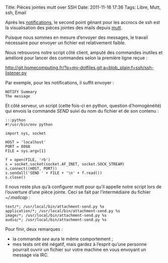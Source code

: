 Title: Pièces jointes mutt over SSH
Date: 2011-11-16 17:36
Tags: Libre, Mutt, ssh, Email

Après les [notifications](/content/notification-irssi-over-ssh), le second point
gênant pour les accrocs de ssh est la visualisation des pièces jointes des mails
depuis [mutt](http://www.mutt.org/).

Puisque nous sommes en mesure d’envoyer des messages, le travail nécessaire pour
envoyer un fichier est relativement faible.

Nous retrouvons notre script côté client, amputé des commandes inutiles et
amélioré pour lancer des commandes selon la première ligne reçue :

<http://git.homecomputing.fr/?p=my-dotfiles.git;a=blob_plain;f=ssh/ssh-listener.py>

Par exemple, pour les notifications, il suffit envoyer :

    NOTIFY Summary
    The message

Et côté serveur, un script (cette fois-ci en python, question d’homogénéité) qui
envois la commande *SEND* suivi du nom du fichier et de son contenu :

    :::python
    #!/usr/bin/env python

    import sys, socket

    HOST = 'localhost'
    PORT = 8088
    FILE = sys.argv[1]

    f = open(FILE, 'rb')
    s = socket.socket(socket.AF_INET, socket.SOCK_STREAM)
    s.connect((HOST, PORT))
    s.sendall('SEND ' + FILE + '\n' + f.read())
    s.close()

Il nous reste plus qu’à configurer mutt pour qu’il appelle notre script lors de
l’ouverture d’une pièce jointe. Ceci se fait par l’intermédiaire du fichier
*~/.mailcap* :

    text/*; /usr/local/bin/attachment-send.py %s
    application/*; /usr/local/bin/attachment-send.py %s
    image/*; /usr/local/bin/attachment-send.py %s
    audio/*; /usr/local/bin/attachment-send.py %s

Pour finir, deux remarques :

  * la commande *see* aura le même comportement ;
  * mes tests ont été négatif, mais gardez à l’esprit qu’une personne pourrait
    ouvrir un fichier sur votre machine en vous envoyant un message via IRC.
